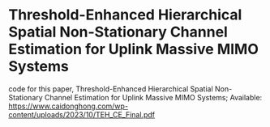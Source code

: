 # Threshold-Enhanced Hierarchical Spatial Non-Stationary Channel Estimation for Uplink Massive MIMO Systems
code for this paper, Threshold-Enhanced Hierarchical Spatial Non-Stationary Channel Estimation for Uplink Massive MIMO Systems; Available: https://www.caidonghong.com/wp-content/uploads/2023/10/TEH_CE_Final.pdf
